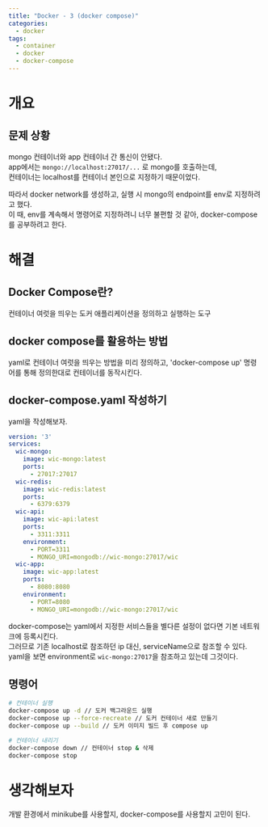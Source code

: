 ```yaml
---
title: "Docker - 3 (docker compose)"
categories: 
  - docker
tags:
  - container
  - docker
  - docker-compose
---
```

# 개요
## 문제 상황
mongo 컨테이너와 app 컨테이너 간 통신이 안됐다.  
app에서는 `mongo://localhost:27017/...` 로 mongo를 호출하는데,  
컨테이너는 localhost를 컨테이너 본인으로 지정하기 때문이었다.  

따라서 docker network를 생성하고, 실행 시 mongo의 endpoint를 env로 지정하려고 했다.  
이 때, env를 계속해서 명령어로 지정하려니 너무 불편할 것 같아, docker-compose를 공부하려고 한다.  

# 해결
## Docker Compose란?
컨테이너 여럿을 띄우는 도커 애플리케이션을 정의하고 실행하는 도구

## docker compose를 활용하는 방법
yaml로 컨테이너 여럿을 띄우는 방법을 미리 정의하고, 'docker-compose up' 명령어를 통해 정의한대로 컨테이너를 동작시킨다.

## docker-compose.yaml 작성하기
yaml을 작성해보자.
``` yaml
version: '3'
services:
  wic-mongo:
    image: wic-mongo:latest
    ports:
      - 27017:27017
  wic-redis:
    image: wic-redis:latest
    ports:
      - 6379:6379
  wic-api:
    image: wic-api:latest
    ports:
      - 3311:3311
    environment:
      - PORT=3311
      - MONGO_URI=mongodb://wic-mongo:27017/wic
  wic-app:
    image: wic-app:latest
    ports:
      - 8080:8080
    environment:
      - PORT=8080
      - MONGO_URI=mongodb://wic-mongo:27017/wic
```
docker-compose는 yaml에서 지정한 서비스들을 별다른 설정이 없다면 기본 네트워크에 등록시킨다.  
그러므로 기존 localhost로 참조하던 ip 대신, serviceName으로 참조할 수 있다.  
yaml을 보면 environment로 `wic-mongo:27017`을 참조하고 있는데 그것이다.  

## 명령어
``` sh
# 컨테이너 실행 
docker-compose up -d // 도커 백그라운드 실행
docker-compose up --force-recreate // 도커 컨테이너 새로 만들기
docker-compose up --build // 도커 이미지 빌드 후 compose up

# 컨테이너 내리기
docker-compose down // 컨테이너 stop & 삭제
docker-compose stop
```

# 생각해보자
개발 환경에서 minikube를 사용할지, docker-compose를 사용할지 고민이 된다.